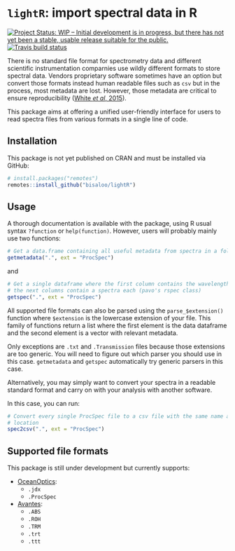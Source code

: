 # `lightR`: import spectral data in R


[![Project Status: WIP – Initial development is in progress, but there has not yet been a stable, usable release suitable for the public.](https://www.repostatus.org/badges/latest/wip.svg)](https://www.repostatus.org/#wip)
[![Travis build status](https://travis-ci.org/Bisaloo/lightR.svg?branch=master)](https://travis-ci.org/Bisaloo/lightR)

There is no standard file format for spectrometry data and different scientific
instrumentation comparnies use wildly different formats to store spectral data.
Vendors proprietary software sometimes have an option but convert those formats
instead human readable files such as `csv` but in the process, most metadata
are lost. However, those metadata are critical to ensure reproducibility ([White
*et al*, 2015](https://doi.org/10.1016/j.anbehav.2015.05.007)).

This package aims at offering a unified user-friendly interface for users to 
read spectra files from various formats in a single line of code.

## Installation

This package is not yet published on CRAN and must be installed via GitHub:

```r
# install.packages("remotes")
remotes::install_github("bisaloo/lightR")
```

## Usage

A thorough documentation is available with the package, using R usual syntax
`?function` or `help(function)`. However, users will probably mainly use two 
functions:

```r
# Get a data.frame containing all useful metadata from spectra in a folder
getmetadata(".", ext = "ProcSpec")
```

and

```r
# Get a single dataframe where the first column contains the wavelengths and 
# the next columns contain a spectra each (pavo's rspec class)
getspec(".", ext = "ProcSpec")
```

All supported file formats can also be parsed using the `parse_$extension()` 
function where `$extension` is the lowercase extension of your file. This
family of functions return a list where the first element is the data dataframe
and the second element is a vector with relevant metadata.

Only exceptions are `.txt` and `.Transmission` files because those extensions
are too generic. You will need to figure out which parser you should use in this
case. `getmetadata` and `getspec` automatically try generic parsers in this
case.

Alternatively, you may simply want to convert your spectra in a readable 
standard format and carry on with your analysis with another software.

In this case, you can run:

```r
# Convert every single ProcSpec file to a csv file with the same name and 
# location
spec2csv(".", ext = "ProcSpec")
```

## Supported file formats

This package is still under development but currently supports:

- [OceanOptics](https://oceanoptics.com/):
    * `.jdx`
    * `.ProcSpec`
- [Avantes](https://www.avantes.com/):
    * `.ABS`
    * `.ROH`
    * `.TRM`
    * `.trt`
    * `.ttt`
  
